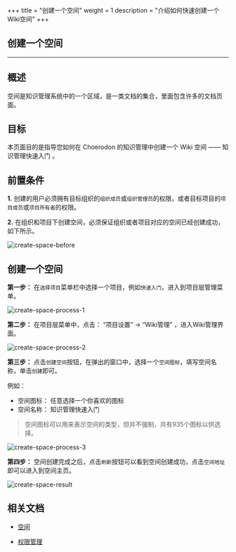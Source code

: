 +++
title = "创建一个空间"
weight = 1
description = "介绍如何快速创建一个Wiki空间"
+++

## 创建一个空间
---

## 概述

空间是知识管理系统中的一个区域，是一类文档的集合，里面包含许多的文档页面。

## 目标

本页面目的是指导您如何在 Choerodon 的知识管理中创建一个 Wiki 空间 —— 知识管理快速入门 。

## 前置条件

**1.** 创建的用户必须拥有目标组织的`组织成员`或`组织管理员`的权限，或者目标项目的`项目成员`或`项目所有者`的权限。

**2.** 在组织和项目下创建空间，必须保证组织或者项目对应的空间已经创建成功，如下所示。

![create-space-before](/img/docs/quick-start/project-member/wiki-manager/create-space/create-space-before.png)


## 创建一个空间

**第一步：** 在`选择项目`菜单栏中选择一个项目，例如`快速入门`，进入到项目层管理菜单。

![create-space-process-1](/img/docs/quick-start/project-member/wiki-manager/create-space/create-space-process-1.png)

**第二步：** 在项目层菜单中，点击： “项目设置” -> “Wiki管理” ，进入Wiki管理界面。

![create-space-process-2](/img/docs/quick-start/project-member/wiki-manager/create-space/create-space-process-2.png)

**第三步：** 点击`创建空间`按钮，在弹出的窗口中，选择一个`空间图标`，填写空间名称，单击`创建`即可。

例如：

* 空间图标： 任意选择一个你喜欢的图标
* 空间名称： 知识管理快速入门

 <blockquote class="note">
    空间图标可以用来表示空间的类型，但并不强制，共有935个图标以供选择。
 </blockquote>


![create-space-process-3](/img/docs/quick-start/project-member/wiki-manager/create-space/create-space-process-3.png)

**第四步：** 空间创建完成之后，点击`刷新`按钮可以看到空间创建成功，点击`空间地址`即可以进入到空间主页。

![create-space-result](/img/docs/quick-start/project-member/wiki-manager/create-space/create-space-result.png)

## 相关文档

- [空间](../../../../user-guide/wiki/space)

- [权限管理](../../../../user-guide/wiki/hierarchy)
